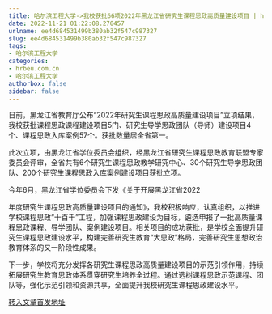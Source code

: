 ```yaml
---
title: 哈尔滨工程大学->我校获批66项2022年黑龙江省研究生课程思政高质量建设项目 | hrbeu.com.cn
date: 2022-11-21 01:22:08.270457
urlname: ee4d684531499b380ab32f547c987327
slug: ee4d684531499b380ab32f547c987327
tags: 
- 哈尔滨工程大学
categories:
- hrbeu.com.cn
- 哈尔滨工程大学
authorbox: false
sidebar: false
---
```

日前，黑龙江省教育厅公布“2022年研究生课程思政高质量建设项目”立项结果，我校获批课程思政课程建设项目5门、研究生导学思政团队（导师）建设项目4个、课程思政入库案例57个。获批数量居全省第一。

此次立项，由黑龙江省学位委员会组织，经黑龙江省研究生课程思政教育联盟专家委员会评审，全省共有6个研究生课程思政教学研究中心、30个研究生导学思政团队、200个研究生课程思政入库案例建设项目获批立项。


<!--more-->
今年6月，黑龙江省学位委员会下发《关于开展黑龙江省2022

年度研究生课程思政高质量建设项目的通知》，我校积极响应，认真组织，以推进学校课程思政“十百千”工程，加强课程思政建设为目标，遴选申报了一批高质量课程思政课程、导学团队、案例建设项目。相关项目的成功获批，是学校全面提升研究生课程思政建设水平，构建完善研究生教育“大思政”格局，完善研究生思想政治教育体系的又一阶段性成果。

下一步，学校将充分发挥各研究生课程思政高质量建设项目的示范引领作用，持续拓展研究生教育思政体系贯穿研究生培养全过程。通过选树课程思政示范课程、团队等，强化示范引领和资源共享，全面提升我校研究生课程思政建设水平。



[转入文章首发地址](http://gongxue.cn/info/1141/73606.htm)